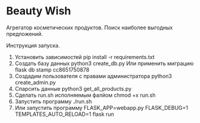 # Beauty Wish
Агрегатор косметических продуктов. Поиск наиболее выгодных предложений.

Инструкция запуска.
1. Установить зависимостей
pip install -r requirements.txt
2. Создать базу данных
python3 create_db.py 
Или применить миграцию flask db stamp cc8651750878
3. Создадим пользователя с правами администратора 
python3 create_admin.py
4. Спарсить данные
python3 get_all_products.py
5. Сделать run.sh исполняемым фалйом 
chmod +x run.sh
6. Запустить программу 
./run.sh
7. Или запустить программу
FLASK_APP=webapp.py FLASK_DEBUG=1 TEMPLATES_AUTO_RELOAD=1 flask run
